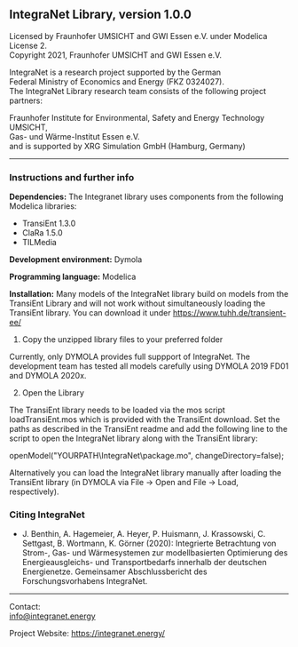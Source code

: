 ## IntegraNet Library, version 1.0.0

Licensed by Fraunhofer UMSICHT and GWI Essen e.V. under Modelica License 2.     
Copyright 2021, Fraunhofer UMSICHT and GWI Essen e.V.                           
                                                                                 
IntegraNet is a research project supported by the German                        
Federal Ministry of Economics and Energy (FKZ 0324027).                         
The IntegraNet Library research team consists of the following project partners:

Fraunhofer Institute for Environmental, Safety and Energy Technology UMSICHT,   
Gas- und Wärme-Institut Essen e.V.                                              
and is supported by XRG Simulation GmbH (Hamburg, Germany)                                          

___
### Instructions and further info

**Dependencies:**
The Integranet library uses components from the following Modelica libraries:
* TransiEnt 1.3.0
* ClaRa 1.5.0
* TILMedia

**Development environment:** Dymola

**Programming language:** Modelica

**Installation:**
Many models of the IntegraNet library build on models from the TransiEnt Library and will not work without simultaneously loading the TransiEnt library. You can download it under https://www.tuhh.de/transient-ee/


1. Copy the unzipped library files to your preferred folder

Currently, only DYMOLA provides full suppport of IntegraNet. The development team has tested all models carefully using DYMOLA 2019 FD01 and DYMOLA 2020x.



2. Open the Library

The TransiEnt library needs to be loaded via the mos script loadTransiEnt.mos which is provided with the TransiEnt download. 
Set the paths as described in the TransiEnt readme and add the following line to the script to open the IntegraNet library along with the TransiEnt library:

openModel("YOURPATH\IntegraNet\package.mo", changeDirectory=false);

Alternatively you can load the IntegraNet library manually after loading the TransiEnt library (in DYMOLA via File → Open and File → Load, respectively).

### Citing IntegraNet
- J. Benthin, A. Hagemeier, A. Heyer, P. Huismann, J. Krassowski, C. Settgast, B. Wortmann, K. Görner (2020): Integrierte Betrachtung von Strom-, Gas- und Wärmesystemen zur modellbasierten Optimierung des Energieausgleichs- und Transportbedarfs innerhalb der deutschen Energienetze. Gemeinsamer Abschlussbericht des Forschungsvorhabens IntegraNet.


*******************************************
Contact:	
info@integranet.energy

Project Website:
https://integranet.energy/

  
